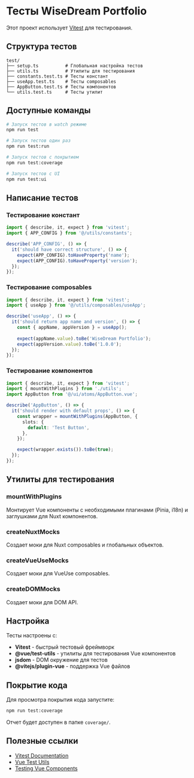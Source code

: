 # Тесты WiseDream Portfolio

Этот проект использует [Vitest](https://vitest.dev/) для тестирования.

## Структура тестов

```
test/
├── setup.ts          # Глобальная настройка тестов
├── utils.ts          # Утилиты для тестирования
├── constants.test.ts # Тесты констант
├── useApp.test.ts    # Тесты composables
├── AppButton.test.ts # Тесты компонентов
└── utils.test.ts     # Тесты утилит
```

## Доступные команды

```bash
# Запуск тестов в watch режиме
npm run test

# Запуск тестов один раз
npm run test:run

# Запуск тестов с покрытием
npm run test:coverage

# Запуск тестов с UI
npm run test:ui
```

## Написание тестов

### Тестирование констант

```typescript
import { describe, it, expect } from 'vitest';
import { APP_CONFIG } from '@/utils/constants';

describe('APP_CONFIG', () => {
  it('should have correct structure', () => {
    expect(APP_CONFIG).toHaveProperty('name');
    expect(APP_CONFIG).toHaveProperty('version');
  });
});
```

### Тестирование composables

```typescript
import { describe, it, expect } from 'vitest';
import { useApp } from '@/utils/composables/useApp';

describe('useApp', () => {
  it('should return app name and version', () => {
    const { appName, appVersion } = useApp();
    
    expect(appName.value).toBe('WiseDream Portfolio');
    expect(appVersion.value).toBe('1.0.0');
  });
});
```

### Тестирование компонентов

```typescript
import { describe, it, expect } from 'vitest';
import { mountWithPlugins } from './utils';
import AppButton from '@/ui/atoms/AppButton.vue';

describe('AppButton', () => {
  it('should render with default props', () => {
    const wrapper = mountWithPlugins(AppButton, {
      slots: {
        default: 'Test Button',
      },
    });

    expect(wrapper.exists()).toBe(true);
  });
});
```

## Утилиты для тестирования

### mountWithPlugins

Монтирует Vue компоненты с необходимыми плагинами (Pinia, i18n) и заглушками для Nuxt компонентов.

### createNuxtMocks

Создает моки для Nuxt composables и глобальных объектов.

### createVueUseMocks

Создает моки для VueUse composables.

### createDOMMocks

Создает моки для DOM API.

## Настройка

Тесты настроены с:
- **Vitest** - быстрый тестовый фреймворк
- **@vue/test-utils** - утилиты для тестирования Vue компонентов
- **jsdom** - DOM окружение для тестов
- **@vitejs/plugin-vue** - поддержка Vue файлов

## Покрытие кода

Для просмотра покрытия кода запустите:

```bash
npm run test:coverage
```

Отчет будет доступен в папке `coverage/`.

## Полезные ссылки

- [Vitest Documentation](https://vitest.dev/)
- [Vue Test Utils](https://test-utils.vuejs.org/)
- [Testing Vue Components](https://vuejs.org/guide/scaling-up/testing.html)
